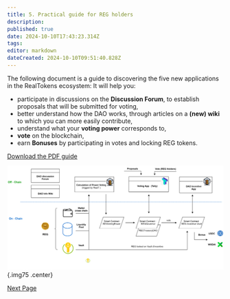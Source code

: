```yaml
---
title: 5. Practical guide for REG holders
description: 
published: true
date: 2024-10-10T17:43:23.314Z
tags: 
editor: markdown
dateCreated: 2024-10-10T09:51:40.828Z
---
```


The following document is a guide to discovering the five new applications in the RealTokens ecosystem:
It will help you:

- participate in discussions on the **Discussion Forum**, to establish proposals that will be submitted for voting,
- better understand how the DAO works, through articles on a **(new) wiki** to which you can more easily contribute,
- understand what your **voting power** corresponds to,
- **vote** on the blockchain,
- earn **Bonuses** by participating in votes and locking REG tokens.

[Download the PDF guide](/en/documents/tuto_governance_dao_v2.pdf)

![dao_gov_en.svg](/imag-en/dao_gov_en.svg){.img75 .center}


[Next Page](/en/DAO/Perspectives)

